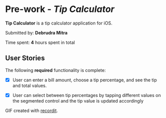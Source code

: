 # Pre-work - *Tip Calculator*

**Tip Calculator** is a tip calculator application for iOS.

Submitted by: **Debrudra Mitra**

Time spent: **4** hours spent in total

## User Stories

The following **required** functionality is complete:

* [X] User can enter a bill amount, choose a tip percentage, and see the tip and total values.
* [X] User can select between tip percentages by tapping different values on the segmented control and the tip value is updated accordingly



GIF created with [recordit](https://recordit.co/ZBSIk7StzX).



